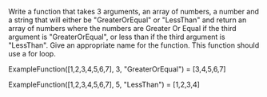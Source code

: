 Write a function that takes 3 arguments, an array of numbers, a number and a string that will either be "GreaterOrEqual" 
or "LessThan" and return an array of numbers where the numbers are Greater Or Equal if the third argument is "GreaterOrEqual", 
or less than if the third argument is "LessThan". Give an appropriate name for the function.
This function should use a for loop.


ExampleFunction([1,2,3,4,5,6,7], 3, "GreaterOrEqual") = [3,4,5,6,7]

ExampleFunction([1,2,3,4,5,6,7], 5, "LessThan") = [1,2,3,4]